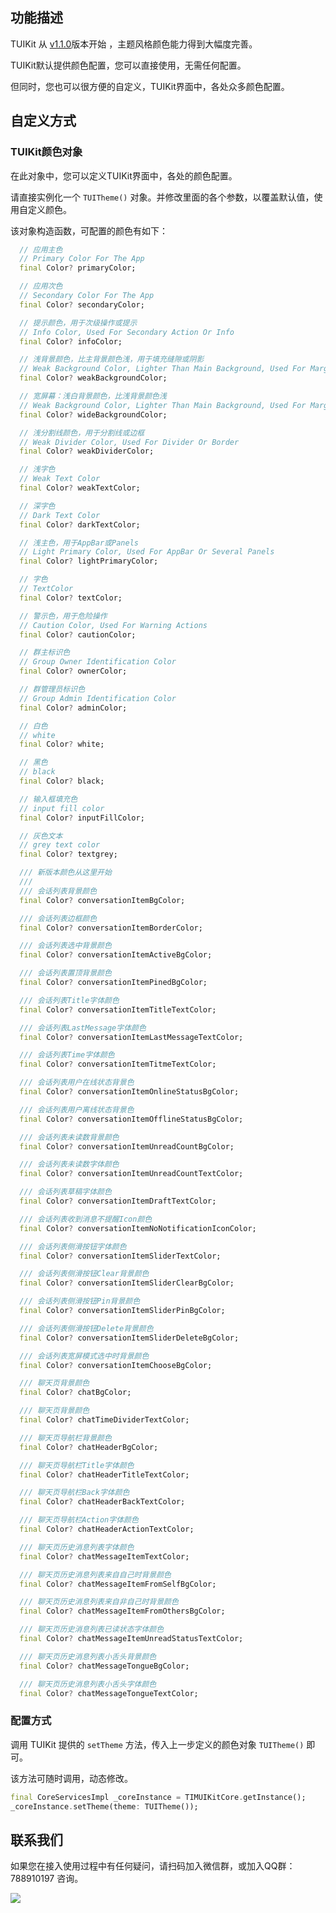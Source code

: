 ## 功能描述

TUIKit 从 [v1.1.0](https://cloud.tencent.com/document/product/269/52049#im-flutter-tuikit.EF.BC.88.E5.90.AB-ui.EF.BC.89-1.1.0-.402022.12.27)版本开始 ，主题风格颜色能力得到大幅度完善。

TUIKit默认提供颜色配置，您可以直接使用，无需任何配置。

但同时，您也可以很方便的自定义，TUIKit界面中，各处众多颜色配置。

## 自定义方式

### TUIKit颜色对象

在此对象中，您可以定义TUIKit界面中，各处的颜色配置。

请直接实例化一个 `TUITheme()` 对象。并修改里面的各个参数，以覆盖默认值，使用自定义颜色。

该对象构造函数，可配置的颜色有如下：

```dart
  // 应用主色
  // Primary Color For The App
  final Color? primaryColor;

  // 应用次色
  // Secondary Color For The App
  final Color? secondaryColor;

  // 提示颜色，用于次级操作或提示
  // Info Color, Used For Secondary Action Or Info
  final Color? infoColor;

  // 浅背景颜色，比主背景颜色浅，用于填充缝隙或阴影
  // Weak Background Color, Lighter Than Main Background, Used For Marginal Space Or Shadowy Space
  final Color? weakBackgroundColor;

  // 宽屏幕：浅白背景颜色，比浅背景颜色浅
  // Weak Background Color, Lighter Than Main Background, Used For Marginal Space Or Shadowy Space
  final Color? wideBackgroundColor;

  // 浅分割线颜色，用于分割线或边框
  // Weak Divider Color, Used For Divider Or Border
  final Color? weakDividerColor;

  // 浅字色
  // Weak Text Color
  final Color? weakTextColor;

  // 深字色
  // Dark Text Color
  final Color? darkTextColor;

  // 浅主色，用于AppBar或Panels
  // Light Primary Color, Used For AppBar Or Several Panels
  final Color? lightPrimaryColor;

  // 字色
  // TextColor
  final Color? textColor;

  // 警示色，用于危险操作
  // Caution Color, Used For Warning Actions
  final Color? cautionColor;

  // 群主标识色
  // Group Owner Identification Color
  final Color? ownerColor;

  // 群管理员标识色
  // Group Admin Identification Color
  final Color? adminColor;

  // 白色
  // white
  final Color? white;

  // 黑色
  // black
  final Color? black;

  // 输入框填充色
  // input fill color
  final Color? inputFillColor;

  // 灰色文本
  // grey text color
  final Color? textgrey;

  /// 新版本颜色从这里开始
  ///
  /// 会话列表背景颜色
  final Color? conversationItemBgColor;

  /// 会话列表边框颜色
  final Color? conversationItemBorderColor;

  /// 会话列表选中背景颜色
  final Color? conversationItemActiveBgColor;

  /// 会话列表置顶背景颜色
  final Color? conversationItemPinedBgColor;

  /// 会话列表Title字体颜色
  final Color? conversationItemTitleTextColor;

  /// 会话列表LastMessage字体颜色
  final Color? conversationItemLastMessageTextColor;

  /// 会话列表Time字体颜色
  final Color? conversationItemTitmeTextColor;

  /// 会话列表用户在线状态背景色
  final Color? conversationItemOnlineStatusBgColor;

  /// 会话列表用户离线状态背景色
  final Color? conversationItemOfflineStatusBgColor;

  /// 会话列表未读数背景颜色
  final Color? conversationItemUnreadCountBgColor;

  /// 会话列表未读数字体颜色
  final Color? conversationItemUnreadCountTextColor;

  /// 会话列表草稿字体颜色
  final Color? conversationItemDraftTextColor;

  /// 会话列表收到消息不提醒Icon颜色
  final Color? conversationItemNoNotificationIconColor;

  /// 会话列表侧滑按钮字体颜色
  final Color? conversationItemSliderTextColor;

  /// 会话列表侧滑按钮Clear背景颜色
  final Color? conversationItemSliderClearBgColor;

  /// 会话列表侧滑按钮Pin背景颜色
  final Color? conversationItemSliderPinBgColor;

  /// 会话列表侧滑按钮Delete背景颜色
  final Color? conversationItemSliderDeleteBgColor;

  /// 会话列表宽屏模式选中时背景颜色
  final Color? conversationItemChooseBgColor;

  /// 聊天页背景颜色
  final Color? chatBgColor;

  /// 聊天页背景颜色
  final Color? chatTimeDividerTextColor;

  /// 聊天页导航栏背景颜色
  final Color? chatHeaderBgColor;

  /// 聊天页导航栏Title字体颜色
  final Color? chatHeaderTitleTextColor;

  /// 聊天页导航栏Back字体颜色
  final Color? chatHeaderBackTextColor;

  /// 聊天页导航栏Action字体颜色
  final Color? chatHeaderActionTextColor;

  /// 聊天页历史消息列表字体颜色
  final Color? chatMessageItemTextColor;

  /// 聊天页历史消息列表来自自己时背景颜色
  final Color? chatMessageItemFromSelfBgColor;

  /// 聊天页历史消息列表来自非自己时背景颜色
  final Color? chatMessageItemFromOthersBgColor;

  /// 聊天页历史消息列表已读状态字体颜色
  final Color? chatMessageItemUnreadStatusTextColor;

  /// 聊天页历史消息列表小舌头背景颜色
  final Color? chatMessageTongueBgColor;

  /// 聊天页历史消息列表小舌头字体颜色
  final Color? chatMessageTongueTextColor;
```

### 配置方式

调用 TUIKit 提供的 `setTheme` 方法，传入上一步定义的颜色对象 `TUITheme()` 即可。

该方法可随时调用，动态修改。

```dart
final CoreServicesImpl _coreInstance = TIMUIKitCore.getInstance();
_coreInstance.setTheme(theme: TUITheme());
```

## 联系我们[](id:contact)

如果您在接入使用过程中有任何疑问，请扫码加入微信群，或加入QQ群：788910197 咨询。

![](https://qcloudimg.tencent-cloud.cn/raw/e830ae8c7b8d9253eb71e7c3d9f7b2be.png)
